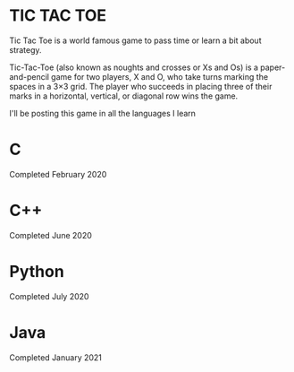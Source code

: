 # TIC TAC TOE
Tic Tac Toe is a world famous game to pass time or learn a bit about strategy.

Tic-Tac-Toe (also known as noughts and crosses or Xs and Os) is a paper-and-pencil game for two players, X and O, who take turns marking the spaces in a 3×3 grid. The player who succeeds in placing three of their marks in a horizontal, vertical, or diagonal row wins the game. 

I'll be posting this game in all the languages I learn

# C
Completed February 2020

# C++
Completed June 2020

# Python
Completed July 2020

# Java
Completed January 2021
